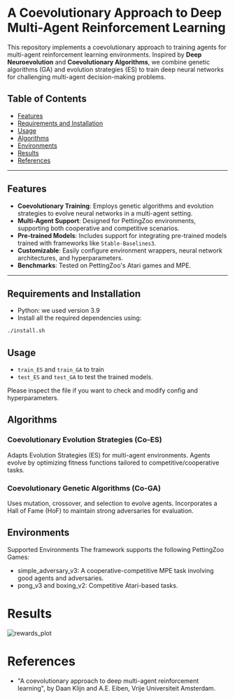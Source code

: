 # A Coevolutionary Approach to Deep Multi-Agent Reinforcement Learning

This repository implements a coevolutionary approach to training agents for multi-agent reinforcement learning environments. Inspired by **Deep Neuroevolution** and **Coevolutionary Algorithms**, we combine genetic algorithms (GA) and evolution strategies (ES) to train deep neural networks for challenging multi-agent decision-making problems.

## Table of Contents
- [Features](#features)
- [Requirements and Installation](#requirements)
- [Usage](#usage)
- [Algorithms](#algorithms)
- [Environments](#environments)
- [Results](#results)
- [References](#references)

---

## Features
- **Coevolutionary Training**: Employs genetic algorithms and evolution strategies to evolve neural networks in a multi-agent setting.
- **Multi-Agent Support**: Designed for PettingZoo environments, supporting both cooperative and competitive scenarios.
- **Pre-trained Models**: Includes support for integrating pre-trained models trained with frameworks like `Stable-Baselines3`.
- **Customizable**: Easily configure environment wrappers, neural network architectures, and hyperparameters.
- **Benchmarks**: Tested on PettingZoo's Atari games and MPE.

---

## Requirements and Installation
- Python: we used version 3.9
- Install all the required dependencies using:
```bash
./install.sh
```

## Usage
- ```train_ES``` and ```train_GA``` to train
- ```test_ES``` and ```test_GA``` to test the trained models.

Please inspect the file if you want to check and modify config and hyperparameters.


## Algorithms
 
### Coevolutionary Evolution Strategies (Co-ES)

Adapts Evolution Strategies (ES) for multi-agent environments. Agents evolve by optimizing fitness functions tailored to competitive/cooperative tasks.

### Coevolutionary Genetic Algorithms (Co-GA)

Uses mutation, crossover, and selection to evolve agents. Incorporates a Hall of Fame (HoF) to maintain strong adversaries for evaluation.


## Environments
Supported Environments
The framework supports the following PettingZoo Games:
- simple_adversary_v3: A cooperative-competitive MPE task involving good agents and adversaries.
- pong_v3 and boxing_v2: Competitive Atari-based tasks.


# Results
![rewards_plot](https://github.com/user-attachments/assets/7a623fbb-f87b-4cad-81e3-1dc12e4f51f1)


# References

- "A coevolutionary approach to deep multi-agent reinforcement learning",
by Daan Klijn and A.E. Eiben, Vrije Universiteit Amsterdam.
